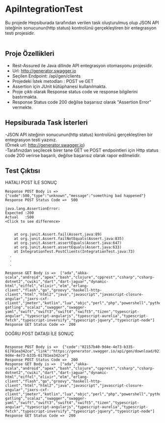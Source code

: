 # ApiIntegrationTest
Bu projede Hepsiburada tarafından verilen task oluşturulmuş olup JSON API isteğinin sonucunun(http status) kontrolünü gerçekleştiren bir entegrasyon testi projesidir.   <br /><br />
## Proje Özellikleri
* Rest-Assured ile Java dilinde API entegrasyon otomasyonu projesidir.
* Url: http://generator.swagger.io
* Seçilen Endpoint: /api/gen/clients
* Projedeki İstek metodları : POST ve GET
* Assertion için JUnit kütüphanesi kullanılmakta.
* Proje çıktı olarak Response status code ve response bilgilerini bastırmakta. 
* Response Status code 200 değilse başarısız olarak "Assertion Error" vermekte.

## Hepsiburada Task İsterleri

-JSON API isteğinin sonucunun(http status) kontrolünü gerçekleştiren bir entegrasyon testi yazınız. <br />
(Örnek url: http://generator.swagger.io)  <br />
-Tarafınızdan seçilecek birer tane GET ve POST endpointleri için Http status code 200 verirse başarılı,
değilse başarısız olarak rapor edilmelidir.

## Test Çıktısı

HATALI POST İLE SONUÇ  <br />
```
Response POST Body is =>  {"code":500,"type":"unknown","message":"something bad happened"}
Response POST Status Code =>  500

java.lang.AssertionError: 
Expected :200
Actual   :500
<Click to see difference>


	at org.junit.Assert.fail(Assert.java:89)
	at org.junit.Assert.failNotEquals(Assert.java:835)
	at org.junit.Assert.assertEquals(Assert.java:647)
	at org.junit.Assert.assertEquals(Assert.java:633)
	at IntegrationTest.PostClients(IntegrationTest.java:73)
  .
  .
  .

Response GET Body is =>  ["ada","akka-scala","android","apex","bash","clojure","cpprest","csharp","csharp-dotnet2","cwiki","dart","dart-jaguar","dynamic-html","eiffel","elixir","elm","erlang-client","flash","go","groovy","haskell-http-client","html","html2","java","javascript","javascript-closure-angular","jaxrs-cxf-client","jmeter","kotlin","lua","objc","perl","php","powershell","python","qt5cpp","r","ruby","rust","scala","scala-gatling","scalaz","swagger","swagger-yaml","swift","swift3","swift4","swift5","tizen","typescript-angular","typescript-angularjs","typescript-aurelia","typescript-fetch","typescript-inversify","typescript-jquery","typescript-node"] 
Response GET Status Code =>  200 

```

DOĞRU POST DATASI İLE SONUÇ  <br />

```

Response POST Body is =>  {"code":"02157b40-9d4e-4e73-b335-61781ea342ce","link":"https://generator.swagger.io/api/gen/download/02157b40-9d4e-4e73-b335-61781ea342ce"} 
Response POST Status Code =>  200 
Response GET Body is =>  ["ada","akka-scala","android","apex","bash","clojure","cpprest","csharp","csharp-dotnet2","cwiki","dart","dart-jaguar","dynamic-html","eiffel","elixir","elm","erlang-client","flash","go","groovy","haskell-http-client","html","html2","java","javascript","javascript-closure-angular","jaxrs-cxf-client","jmeter","kotlin","lua","objc","perl","php","powershell","python","qt5cpp","r","ruby","rust","scala","scala-gatling","scalaz","swagger","swagger-yaml","swift","swift3","swift4","swift5","tizen","typescript-angular","typescript-angularjs","typescript-aurelia","typescript-fetch","typescript-inversify","typescript-jquery","typescript-node"] 
Response GET Status Code =>  200 


```
